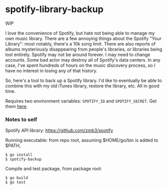 # spotify-library-backup

WIP

I love the convenience of Spotify, but hate not being able to manage my own music library. There are a few annoying things about the Spotify "Your Library": most notably, there's a 10k song limit. There are also reports of albums mysteriously disappearing from people's libraries, or libraries being lost entirely. Spotify may not be around forever. I may need to change accounts. Some bad actor may destroy all of Spotify's data centers. In any case, I've spent hundreds of hours on the music discovery process, so I have no interest in losing any of that history.

So, here's a tool to back up a Spotify library. I'd like to eventually be able to combine this with my old iTunes library, restore the library, etc. All in good time.

Requires two environment variables: `SPOTIFY_ID` and `SPOTIFY_SECRET`. Get them [here](https://developer.spotify.com/dashboard/applications).

### Notes to self

Spotify API library: https://github.com/zmb3/spotify

Running executable: from repo root, assuming $HOME/go/bin is added to $PATH,
```
$ go install
$ spotify-backup
```

Compile and test package, from package root:
```
$ go build
$ go test
```
